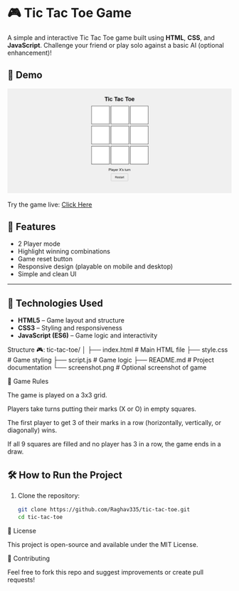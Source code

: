 
# 🎮 Tic Tac Toe Game

A simple and interactive Tic Tac Toe game built using **HTML**, **CSS**, and **JavaScript**. Challenge your friend or play solo against a basic AI (optional enhancement)!

## 📸 Demo

![Game Screenshot](https://github.com/Raghav335/Tic-Tac-Toe-Game/blob/main/screenshot%20tic%20tok%20toe%20game.jpg) <!-- Replace with your screenshot file path -->

Try the game live: [Click Here](https://your-live-link.vercel.app/) <!-- Replace with your live site link -->


## 🧩 Features

- 2 Player mode
- Highlight winning combinations
- Game reset button
- Responsive design (playable on mobile and desktop)
- Simple and clean UI

---

## 🚀 Technologies Used

- **HTML5** – Game layout and structure
- **CSS3** – Styling and responsiveness
- **JavaScript (ES6)** – Game logic and interactivity

Structure 🎮:
tic-tac-toe/
│
├── index.html       # Main HTML file
├── style.css        # Game styling
├── script.js        # Game logic
├── README.md        # Project documentation
└── screenshot.png   # Optional screenshot of game

🎯 Game Rules

The game is played on a 3x3 grid.

Players take turns putting their marks (X or O) in empty squares.

The first player to get 3 of their marks in a row (horizontally, vertically, or diagonally) wins.

If all 9 squares are filled and no player has 3 in a row, the game ends in a draw.

## 🛠️ How to Run the Project

1. Clone the repository:

   ```bash
   git clone https://github.com/Raghav335/tic-tac-toe.git
   cd tic-tac-toe


📄 License

This project is open-source and available under the MIT License.

🙌 Contributing

Feel free to fork this repo and suggest improvements or create pull requests!